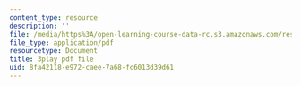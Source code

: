 ```yaml
---
content_type: resource
description: ''
file: /media/https%3A/open-learning-course-data-rc.s3.amazonaws.com/res-18-009-learn-differential-equations-up-close-with-gilbert-strang-and-cleve-moler-fall-2015/8fa42118e972caee7a68fc6013d39d61_Mva9UIz_wwA.pdf
file_type: application/pdf
resourcetype: Document
title: 3play pdf file
uid: 8fa42118-e972-caee-7a68-fc6013d39d61
---
```


